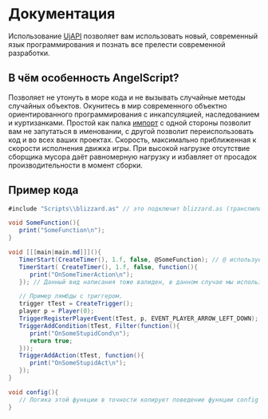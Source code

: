 # Документация

Использование [UjAPI](https://unryzec.github.io/UjAPI) позволяет вам использовать новый, современный язык
программирования и познать все прелести современной разработки.

## В чём особенность AngelScript?

<deflist>
<def title="Строгая статическая типизация">
Позволяет не утонуть в море кода и не вызывать случайные методы случайных объектов.
</def>
<def title="Возможность создавать свои объекты">
Окунитесь в мир современного объектно ориентированного программирования с инкапсуляцией, наследованием и куртизанками. 
</def>
<def title="Импорт">
Простой как палка <a href="include.md">импорт</a> с одной стороны позволит вам не запутаться в именовании, с другой позволит переиспользовать код и во всех ваших проектах.
</def>
<def title="Скорость">
Скорость, максимально приближенная к скорости исполнения движка игры. При высокой нагрузке отсутствие сборщика мусора даёт равномерную нагрузку и избавляет от просадок производительности в момент сборки. 
</def>
</deflist>

## Пример кода

```C#
#include "Scripts\\blizzard.as" // это подключит blizzard.as (транспилированный blizzard.j) в проект.

void SomeFunction(){
   print("SomeFunction\n");
}

void [[[main|main.md]]](){
   TimerStart(CreateTimer(), 1.f, false, @SomeFunction); // @ используется для создания делегата, в данном случае ссылки на функцию.
   TimerStart( CreateTimer(), 1.f, false, function(){
      print("OnSomeTimerAction\n");
   }); // Данный вид написания тоже валиден, в данном случае мы используем лямбду (анонимную функцию).

   // Пример лямбды с триггером.
   trigger tTest = CreateTrigger();
   player p = Player(0);
   TriggerRegisterPlayerEvent(tTest, p, EVENT_PLAYER_ARROW_LEFT_DOWN); // ConvertPlayerEvent(261)
   TriggerAddCondition(tTest, Filter(function(){
      print("OnSomeStupidCond\n");
      return true;
   }));
   TriggerAddAction(tTest, function(){
      print("OnSomeStupidAct\n");
   });
}

void config(){
   // Логика этой функции в точности копирует поведение функции config в Jass, потому тут показывать нечего.
}
```